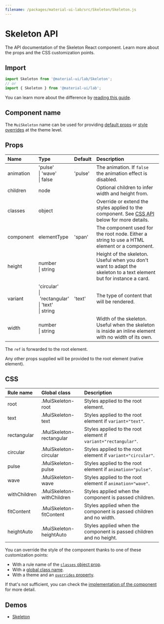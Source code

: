 ```yaml
---
filename: /packages/material-ui-lab/src/Skeleton/Skeleton.js
---
```


<!--- This documentation is automatically generated, do not try to edit it. -->

# Skeleton API

<p class="description">The API documentation of the Skeleton React component. Learn more about the props and the CSS customization points.</p>

## Import

```js
import Skeleton from '@material-ui/lab/Skeleton';
// or
import { Skeleton } from '@material-ui/lab';
```

You can learn more about the difference by [reading this guide](/guides/minimizing-bundle-size/).



## Component name

The `MuiSkeleton` name can be used for providing [default props](/customization/globals/#default-props) or [style overrides](/customization/globals/#css) at the theme level.

## Props

| Name | Type | Default | Description |
|:-----|:-----|:--------|:------------|
| <span class="prop-name">animation</span> | <span class="prop-type">'pulse'<br>&#124;&nbsp;'wave'<br>&#124;&nbsp;false</span> | <span class="prop-default">'pulse'</span> | The animation. If `false` the animation effect is disabled. |
| <span class="prop-name">children</span> | <span class="prop-type">node</span> |  | Optional children to infer width and height from. |
| <span class="prop-name">classes</span> | <span class="prop-type">object</span> |  | Override or extend the styles applied to the component. See [CSS API](#css) below for more details. |
| <span class="prop-name">component</span> | <span class="prop-type">elementType</span> | <span class="prop-default">'span'</span> | The component used for the root node. Either a string to use a HTML element or a component. |
| <span class="prop-name">height</span> | <span class="prop-type">number<br>&#124;&nbsp;string</span> |  | Height of the skeleton. Useful when you don't want to adapt the skeleton to a text element but for instance a card. |
| <span class="prop-name">variant</span> | <span class="prop-type">'circular'<br>&#124;&nbsp;'rectangular'<br>&#124;&nbsp;'text'<br>&#124;&nbsp;string</span> | <span class="prop-default">'text'</span> | The type of content that will be rendered. |
| <span class="prop-name">width</span> | <span class="prop-type">number<br>&#124;&nbsp;string</span> |  | Width of the skeleton. Useful when the skeleton is inside an inline element with no width of its own. |

The `ref` is forwarded to the root element.

Any other props supplied will be provided to the root element (native element).

## CSS

| Rule name | Global class | Description |
|:-----|:-------------|:------------|
| <span class="prop-name">root</span> | <span class="prop-name">.MuiSkeleton-root</span> | Styles applied to the root element.
| <span class="prop-name">text</span> | <span class="prop-name">.MuiSkeleton-text</span> | Styles applied to the root element if `variant="text"`.
| <span class="prop-name">rectangular</span> | <span class="prop-name">.MuiSkeleton-rectangular</span> | Styles applied to the root element if `variant="rectangular"`.
| <span class="prop-name">circular</span> | <span class="prop-name">.MuiSkeleton-circular</span> | Styles applied to the root element if `variant="circular"`.
| <span class="prop-name">pulse</span> | <span class="prop-name">.MuiSkeleton-pulse</span> | Styles applied to the root element if `animation="pulse"`.
| <span class="prop-name">wave</span> | <span class="prop-name">.MuiSkeleton-wave</span> | Styles applied to the root element if `animation="wave"`.
| <span class="prop-name">withChildren</span> | <span class="prop-name">.MuiSkeleton-withChildren</span> | Styles applied when the component is passed children.
| <span class="prop-name">fitContent</span> | <span class="prop-name">.MuiSkeleton-fitContent</span> | Styles applied when the component is passed children and no width.
| <span class="prop-name">heightAuto</span> | <span class="prop-name">.MuiSkeleton-heightAuto</span> | Styles applied when the component is passed children and no height.

You can override the style of the component thanks to one of these customization points:

- With a rule name of the [`classes` object prop](/customization/components/#overriding-styles-with-classes).
- With a [global class name](/customization/components/#overriding-styles-with-global-class-names).
- With a theme and an [`overrides` property](/customization/globals/#css).

If that's not sufficient, you can check the [implementation of the component](https://github.com/mui-org/material-ui/blob/next/packages/material-ui-lab/src/Skeleton/Skeleton.js) for more detail.

## Demos

- [Skeleton](/components/skeleton/)

